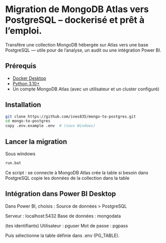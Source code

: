 
# Migration de MongoDB Atlas vers PostgreSQL – dockerisé et prêt à l’emploi.

Transfère une collection MongoDB hébergée sur Atlas vers une base PostgreSQL — utile pour de l’analyse, un audit ou une intégration Power BI.

##  Prérequis

- [Docker Desktop](https://www.docker.com/products/docker-desktop)
- [Python 3.10+](https://www.python.org/downloads/)
- Un compte MongoDB Atlas (avec un utilisateur et un cluster configuré)

## Installation

```bash
git clone https://github.com/ines835/mongo-to-postgres.git
cd mongo-to-postgres
copy .env.example .env  # (sous Windows)

```

## Lancer la migration

Sous windows
```bash
run.bat
```
Ce script :
se connecte à MongoDB Atlas
crée la table si besoin dans PostgreSQL
copie les données de la collection dans la table

## Intégration dans Power BI Desktop 

Dans Power BI, choisis :
Source de données > PostgreSQL

Serveur : localhost:5432 
Base de données : mongodata

(tes identifiants)
Utilisateur : pguser 
Mot de passe : pgpass

Puis sélectionne la table définie dans .env (PG_TABLE).

